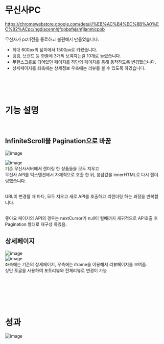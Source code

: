 # 무신사PC
https://chromewebstore.google.com/detail/%EB%AC%B4%EC%8B%A0%EC%82%ACpc/ngdiacennhjfopbpfejahfjlanmjcpob

무신사가 pc버전을 종료하고 불편해서 만들었습니다.
- 최대 600px의 넓이에서 1500px로 키웠습니다.
- 랭킹, 브랜드 등 한줄에 3개씩 보여지는걸 10개로 늘렸습니다.
- 무한스크롤로 되어있던 페이지를 하단의 페이지를 통해 동작하도록 변경했습니다.
- 상세페이지를 좌측에는 상세정보 우측에는 리뷰를 볼 수 있도록 하였습니다.
<br/><br/><br/><br/><br/>

# 기능 설명
<br/>

## InfiniteScroll을 Pagination으로 바꿈

![image](https://github.com/user-attachments/assets/b31c5711-b728-4bca-8ce1-71721ab93ab8)

![image](https://github.com/user-attachments/assets/5966daea-64b1-4668-a030-1acb043a1c0b)
<br/>
기존 무신사서버에서 렌더링 한 상품들을 모두 지우고 <br/>
무신사 API를 익스텐션에서 자체적으로 호출 한 뒤, 응답값을 innerHTML로 다시 렌더링했습니다.<br/><br/>

URL이 변경될 때 마다, 모두 지우고 새로 API를 호출하고 리렌더링 하는 과정을 반복합니다.<br/><br/>

좋아요 페이지의 API의 경우는 nextCursor가 null이 될때까지 재귀적으로 API호출 후 Pagination 형태로 재구성 하였음.

## 상세페이지

![image](https://github.com/user-attachments/assets/cf9c319d-7c80-4e74-882b-aabf6e547417)
<br/>
![image](https://github.com/user-attachments/assets/a9dfea25-80f6-4584-a954-5f3c19f689ef)
<br/>
좌측에는 기존의 상세페이지, 우측에는 iframe을 이용해서 리뷰페이지를 보여줌. <br/>
상단 토글을 사용하여 포토리뷰와 전체리뷰로 변경이 가능

<br/><br/><br/><br/><br/>

# 성과

![image](https://github.com/user-attachments/assets/3f6927b3-29ce-4719-94ab-e9d215fd5ffb)
